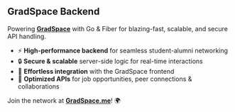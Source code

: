 ## GradSpace Backend

Powering **[GradSpace](https://www.gradspace.me)** with Go & Fiber for blazing-fast, scalable, and secure API handling.

- ⚡ **High-performance backend** for seamless student-alumni networking
- 🔒 **Secure & scalable** server-side logic for real-time interactions
- 🔗 **Effortless integration** with the GradSpace frontend
- 🚀 **Optimized APIs** for job opportunities, peer connections & collaborations

Join the network at **[GradSpace.me](https://www.gradspace.me)**! 🌍
